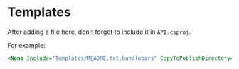 # Templates

After adding a file here, don't forget to include it in `API.csproj`.

For example:

```xml
<None Include="Templates/README.txt.handlebars" CopyToPublishDirectory="Always" />
```